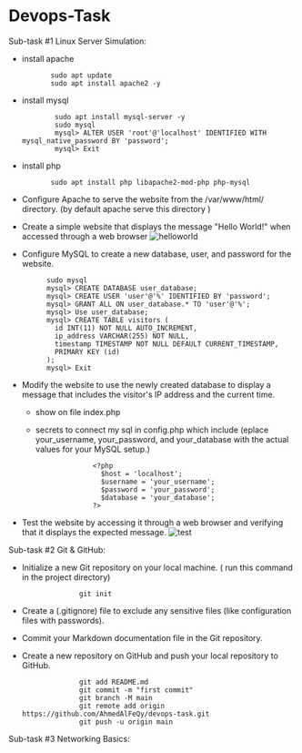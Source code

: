 # Devops-Task

Sub-task #1 Linux Server Simulation:
  - install apache
    
               sudo apt update
               sudo apt install apache2 -y
  - install mysql

                sudo apt install mysql-server -y 
                sudo mysql
                mysql> ALTER USER 'root'@'localhost' IDENTIFIED WITH mysql_native_password BY 'password';
                mysql> Exit

  - install php

               sudo apt install php libapache2-mod-php php-mysql

  - Configure Apache to serve the website from the /var/www/html/ directory. (by default apache serve this directory  )
  - Create a simple website that displays the message &quot;Hello World!&quot; when accessed through a web
browser
![helloworld](https://github.com/AhmedAlFeQy/devops-task/assets/95620707/12a0ca5e-a8e1-4b71-a5fc-fc191f144834)

  - Configure MySQL to create a new database, user, and password for the website.

              sudo mysql
              mysql> CREATE DATABASE user_database;
              mysql> CREATE USER 'user'@'%' IDENTIFIED BY 'password';
              mysql> GRANT ALL ON user_database.* TO 'user'@'%';
              mysql> Use user_database;
              mysql> CREATE TABLE visitors (
                id INT(11) NOT NULL AUTO_INCREMENT,
                ip_address VARCHAR(255) NOT NULL,
                timestamp TIMESTAMP NOT NULL DEFAULT CURRENT_TIMESTAMP,
                PRIMARY KEY (id)
              );
              mysql> Exit

  - Modify the website to use the newly created database to display a message that includes the visitor&#39;s
IP address and the current time.

    - show on file index.php
    - secrets to connect my sql in config.php which include (eplace your_username, your_password, and your_database with the actual values for your MySQL setup.)
          
                        <?php
                          $host = 'localhost';
                          $username = 'your_username';
                          $password = 'your_password';
                          $database = 'your_database';
                        ?>
                          
  - Test the website by accessing it through a web browser and verifying that it displays the expected
message.
![test](https://github.com/AhmedAlFeQy/devops-task/assets/95620707/782c1238-4c27-4e00-b95f-f3fcf0a7b058)

Sub-task #2 Git &amp; GitHub:
  - Initialize a new Git repository on your local machine. ( run this command in the project directory)

                      git init
  - Create a (.gitignore) file to exclude any sensitive files (like configuration files with passwords).
  - Commit your Markdown documentation file in the Git repository.
  - Create a new repository on GitHub and push your local repository to GitHub.

                      git add README.md
                      git commit -m "first commit"
                      git branch -M main
                      git remote add origin https://github.com/AhmedAlFeQy/devops-task.git
                      git push -u origin main

Sub-task #3 Networking Basics:

